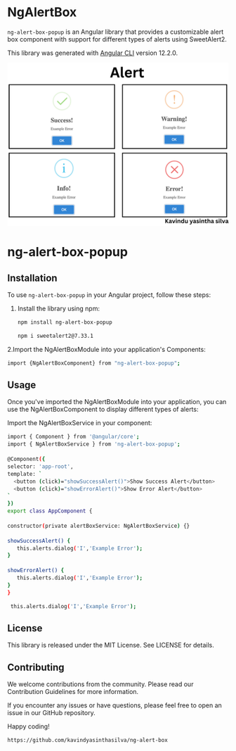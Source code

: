 # NgAlertBox
`ng-alert-box-popup` is an Angular library that provides a customizable alert box component with support for different types of alerts using SweetAlert2.

This library was generated with [Angular CLI](https://github.com/angular/angular-cli) version 12.2.0.

![Image](https://raw.githubusercontent.com/kavindyasinthasilva/ng-alert-box/main/projects/ng-alert-box/Alert.png)

# ng-alert-box-popup

## Installation

To use `ng-alert-box-popup` in your Angular project, follow these steps:

1. Install the library using npm:

   ```bash
   npm install ng-alert-box-popup

   ```
   ```bash
   npm i sweetalert2@7.33.1
   ```

2.Import the NgAlertBoxModule into your application's Components:

  ```bash
  import {NgAlertBoxComponent} from "ng-alert-box-popup";
   ```

## Usage

Once you've imported the NgAlertBoxModule into your application, you can use the NgAlertBoxComponent to display different types of alerts:

Import the NgAlertBoxService in your component:

  ```bash
  import { Component } from '@angular/core';
import { NgAlertBoxService } from 'ng-alert-box-popup';

@Component({
  selector: 'app-root',
  template: `
    <button (click)="showSuccessAlert()">Show Success Alert</button>
    <button (click)="showErrorAlert()">Show Error Alert</button>
  `
})
export class AppComponent {

  constructor(private alertBoxService: NgAlertBoxService) {}

  showSuccessAlert() {
     this.alerts.dialog('I','Example Error');
  }

  showErrorAlert() {
     this.alerts.dialog('I','Example Error');
  }
}
   ```

  ```bash
   this.alerts.dialog('I','Example Error');
   ```


## License

This library is released under the MIT License. See LICENSE for details.

## Contributing

We welcome contributions from the community. Please read our Contribution Guidelines for more information.

If you encounter any issues or have questions, please feel free to open an issue in our GitHub repository.

Happy coding!

  ```bash
  https://github.com/kavindyasinthasilva/ng-alert-box
   ```
       
       

